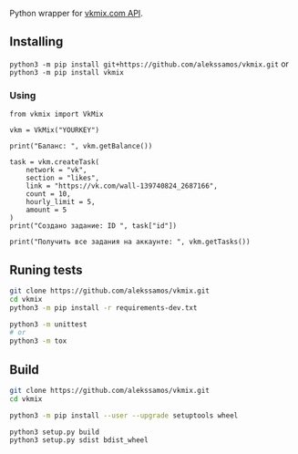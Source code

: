 Python wrapper for [vkmix.com API](https://vkmix.com/settings/api). 
## Installing
`python3 -m pip install git+https://github.com/alekssamos/vkmix.git`
or
`python3 -m pip install vkmix`
### Using
```python3
from vkmix import VkMix

vkm = VkMix("YOURKEY")

print("Баланс: ", vkm.getBalance())

task = vkm.createTask(
	network = "vk",
	section = "likes",
	link = "https://vk.com/wall-139740824_2687166",
	count = 10,
	hourly_limit = 5,
	amount = 5
)
print("Создано задание: ID ", task["id"])

print("Получить все задания на аккаунте: ", vkm.getTasks())
```
## Runing tests
```bash
git clone https://github.com/alekssamos/vkmix.git
cd vkmix
python3 -m pip install -r requirements-dev.txt

python3 -m unittest
# or
python3 -m tox
```
## Build
```bash
git clone https://github.com/alekssamos/vkmix.git
cd vkmix

python3 -m pip install --user --upgrade setuptools wheel

python3 setup.py build
python3 setup.py sdist bdist_wheel
```
